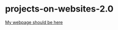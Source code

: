 # projects-on-websites-2.0


















[My webpage should be here](https://amoghthungathurti.github.io/projects-on-websites-2.0/motherboard.html)
